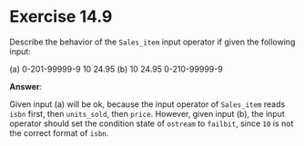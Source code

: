 # Exercise 14.9

Describe the behavior of the `Sales_item` input operator if given the following input:

(a) 0-201-99999-9 10 24.95
(b) 10 24.95 0-210-99999-9

**Answer**:

Given input (a) will be ok, because the input operator of `Sales_item` reads `isbn` first, then `units_sold`, then `price`. However, given input (b), the input operator should set the condition state of `ostream` to `failbit`, since `10` is not the correct format of `isbn`.